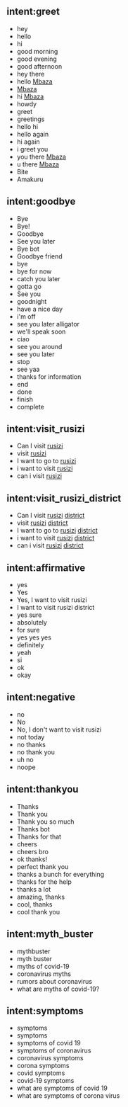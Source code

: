 ## intent:greet
- hey
- hello
- hi
- good morning
- good evening
- good afternoon
- hey there
- hello [Mbaza](name_bot)
- [Mbaza](name_bot)
- hi [Mbaza](name_bot)
- howdy
- greet
- greetings
- hello hi
- hello again
- hi again
- i greet you
- you there [Mbaza](name_bot)
- u there [Mbaza](name_bot)
- Bite
- Amakuru

## intent:goodbye
- Bye
- Bye!
- Goodbye
- See you later
- Bye bot
- Goodbye friend
- bye
- bye for now
- catch you later
- gotta go
- See you
- goodnight
- have a nice day
- i'm off
- see you later alligator
- we'll speak soon
- ciao
- see you around
- see you later
- stop
- see yaa
- thanks for information
- end
- done
- finish
- complete

## intent:visit_rusizi
- Can I visit [rusizi](particular_location)
- visit [rusizi](particular_location)
- I want to go to [rusizi](particular_location)
- i want to visit [rusizi](particular_location)
- can i visit [rusizi](particular_location)

## intent:visit_rusizi_district
- Can I visit [rusizi](particular_location)  [district](district_rusizi)
- visit [rusizi](particular_location) [district](district_rusizi)
- I want to go to [rusizi](particular_location) [district](district_rusizi)
- i want to visit [rusizi](particular_location) [district](district_rusizi)
- can i visit [rusizi](particular_location) [district](district_rusizi)

## intent:affirmative
- yes
- Yes
- Yes, I want to visit rusizi
- I want to visit rusizi district
- yes sure
- absolutely
- for sure
- yes yes yes
- definitely
- yeah
- si
- ok
- okay

## intent:negative
- no
- No
- No, I don't want to visit rusizi
- not today
- no thanks
- no thank you
- uh no
- noope

## intent:thankyou
- Thanks
- Thank you
- Thank you so much
- Thanks bot
- Thanks for that
- cheers
- cheers bro
- ok thanks!
- perfect thank you
- thanks a bunch for everything
- thanks for the help
- thanks a lot
- amazing, thanks
- cool, thanks
- cool thank you

## intent:myth_buster
- mythbuster
- myth buster
- myths of covid-19
- coronavirus myths
- rumors about coronavirus
- what are myths of covid-19?

## intent:symptoms
- symptoms
- symptoms
- symptoms of covid 19
- symptoms of coronavirus
- coronavirus symptoms
- corona symptoms
- covid symptoms
- covid-19 symptoms
- what are symptoms of covid 19
- what are symptoms of corona virus